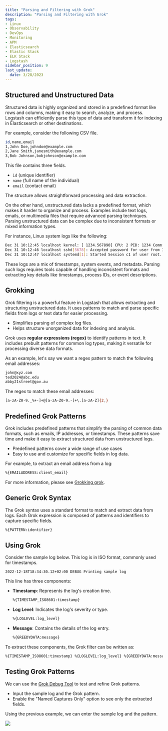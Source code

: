 ```yaml
---
title: "Parsing and Filtering with Grok"
description: "Parsing and Filtering with Grok"
tags: 
- Linux
- Observability
- DevOps
- Monitoring 
- APM
- Elasticsearch
- Elastic Stack
- ELK Stack
- Logstash
sidebar_position: 9
last_update:
  date: 3/28/2023
---
```



## Structured and Unstructured Data

Structured data is highly organized and stored in a predefined format like rows and columns, making it easy to search, analyze, and process. Logstash can efficiently parse this type of data and transform it for indexing in Elasticsearch or other destinations.

For example, consider the following CSV file. 

```bash
id,name,email
1,John Doe,johndoe@example.com
2,Jane Smith,janesmith@example.com
3,Bob Johnson,bobjohnson@example.com
```

This file contains three fields. 

- `id` (unique identifier)
- `name` (full name of the individual)
- `email` (contact email)

The structure allows straightforward processing and data extraction.

On the other hand, unstructured data lacks a predefined format, which makes it harder to organize and process. Examples include text logs, emails, or multimedia files that require advanced parsing techniques. Parsing unstructured data can be complex due to inconsistent formats or mixed information types.  

For instance, Linux system logs like the following:

```bash
Dec 31 10:12:45 localhost kernel: [ 1234.567890] CPU: 2 PID: 1234 Comm: bash Not tainted
Dec 31 10:12:46 localhost sshd[5678]: Accepted password for user from 192.168.1.100 port 22 ssh2
Dec 31 10:12:47 localhost systemd[1]: Started Session c1 of user root.
```  

These logs are a mix of timestamps, system events, and metadata. Parsing such logs requires tools capable of handling inconsistent formats and extracting key details like timestamps, process IDs, or event descriptions.
     

## Grokking  

Grok filtering is a powerful feature in Logstash that allows extracting and structuring unstructured data. It uses patterns to match and parse specific fields from logs or text data for easier processing.  

- Simplifies parsing of complex log files.  
- Helps structure unorganized data for indexing and analysis.  

Grok uses **regular expressions (regex)** to identify patterns in text. It includes prebuilt patterns for common log types, making it versatile for processing diverse data formats.  

As an example, let's say we want a regex pattern to match the following email addresses:  

```bash
john@xyz.com  
ted2024@abc.edu  
abby21street@gov.au  
```  

The regex to match these email addresses:  

```bash
[a-zA-Z0-9._%+-]+@[a-zA-Z0-9.-]+\.[a-zA-Z]{2,}
```     

## Predefined Grok Patterns

Grok includes predefined patterns that simplify the parsing of common data formats, such as emails, IP addresses, or timestamps. These patterns save time and make it easy to extract structured data from unstructured logs.  

- Predefined patterns cover a wide range of use cases 
- Easy to use and customize for specific fields in log data.  

For example, to extract an email address from a log:  

```bash
%{EMAILADDRESS:client_email}
```  

For more information, please see [Grokking grok](https://www.elastic.co/guide/en/elasticsearch/reference/current/grok.html).  

## Generic Grok Syntax 

The Grok syntax uses a standard format to match and extract data from logs. Each Grok expression is composed of patterns and identifiers to capture specific fields.  

```bash
%{PATTERN:identifier}
```  

## Using Grok 

Consider the sample log below. This log is in ISO format, commonly used for timestamps.  

```plaintext
2022-12-18T18:34:30.12+02:00 DEBUG Printing sample log  
```  

This line has three components:  

- **Timestamp**: Represents the log's creation time.  

  ```bash
  %{TIMESTAMP_ISO8601:timestamp}
  ```  

- **Log Level**: Indicates the log's severity or type.  

  ```bash
  %{LOGLEVEL:log_level}
  ```  

- **Message**: Contains the details of the log entry.  

  ```bash
  %{GREEDYDATA:message}
  ```  

To extract these components, the Grok filter can be written as:  

```bash
%{TIMESTAMP_ISO8601:timestamp} %{LOGLEVEL:log_level} %{GREEDYDATA:message}
```  

## Testing Grok Patterns 

We can use the [Grok Debug Tool](https://grokdebugger.com/) to test and refine Grok patterns.  

- Input the sample log and the Grok pattern.  
- Enable the "Named Captures Only" option to see only the extracted fields.  

Using the previous example, we can enter the sample log and the pattern. 

![](/img/docs/01012025-sample-grok-patterss.png)
